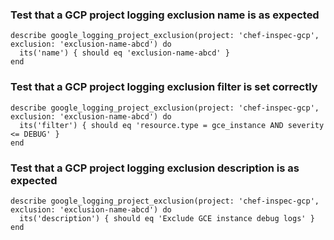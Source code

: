 ### Test that a GCP project logging exclusion name is as expected

    describe google_logging_project_exclusion(project: 'chef-inspec-gcp',  exclusion: 'exclusion-name-abcd') do
      its('name') { should eq 'exclusion-name-abcd' }
    end

### Test that a GCP project logging exclusion filter is set correctly

    describe google_logging_project_exclusion(project: 'chef-inspec-gcp',  exclusion: 'exclusion-name-abcd') do
      its('filter') { should eq 'resource.type = gce_instance AND severity <= DEBUG' }
    end

### Test that a GCP project logging exclusion description is as expected

    describe google_logging_project_exclusion(project: 'chef-inspec-gcp',  exclusion: 'exclusion-name-abcd') do
      its('description') { should eq 'Exclude GCE instance debug logs' }
    end